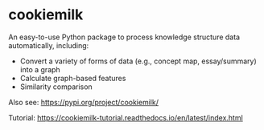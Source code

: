 # cookiemilk

An easy-to-use Python package to process knowledge structure data automatically, including:
- Convert a variety of forms of data (e.g., concept map, essay/summary) into a graph
- Calculate graph-based features
- Similarity comparison

Also see: https://pypi.org/project/cookiemilk/

Tutorial: https://cookiemilk-tutorial.readthedocs.io/en/latest/index.html
